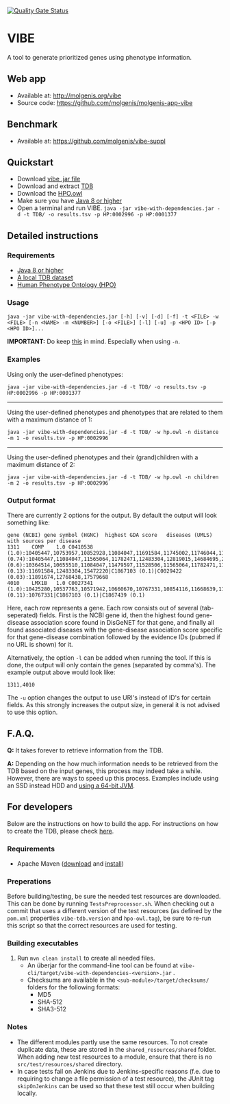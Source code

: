 [![Quality Gate Status](https://sonarcloud.io/api/project_badges/measure?project=org.molgenis%3Avibe&metric=alert_status)](https://sonarcloud.io/dashboard?id=org.molgenis%3Avibe)

# VIBE

A tool to generate prioritized genes using phenotype information.

## Web app

* Available at: http://molgenis.org/vibe
* Source code: https://github.com/molgenis/molgenis-app-vibe

## Benchmark

* Available at: https://github.com/molgenis/vibe-suppl

## Quickstart

* Download [vibe .jar file][vibe_download]
* Download and extract [TDB][tdb_download]
* Download the [HPO.owl][hpo_owl]
* Make sure you have [Java 8 or higher][java_download]
* Open a terminal and run VIBE. `java -jar vibe-with-dependencies.jar -d -t TDB/ -o results.tsv -p HP:0002996 -p HP:0001377`

## Detailed instructions

### Requirements

* [Java 8 or higher][java_download]
* [A local TDB dataset][tdb_download]
* [Human Phenotype Ontology (HPO)][hpo_owl]

### Usage

`java -jar vibe-with-dependencies.jar [-h] [-v] [-d] [-f] -t <FILE> -w <FILE> [-n <NAME> -m <NUMBER>] [-o <FILE>] [-l] [-u] -p <HPO ID> [-p <HPO ID>]...`

**IMPORTANT:** Do keep  [this](https://github.com/molgenis/vibe/issues/25) in mind. Especially when using `-n`.

### Examples

Using only the user-defined phenotypes:

`java -jar vibe-with-dependencies.jar -d -t TDB/ -o results.tsv -p HP:0002996 -p HP:0001377`

---

Using the user-defined phenotypes and phenotypes that are related to them with a maximum distance of 1:

`java -jar vibe-with-dependencies.jar -d -t TDB/ -w hp.owl -n distance -m 1 -o results.tsv -p HP:0002996`

---

Using the user-defined phenotypes and their (grand)children with a maximum distance of 2:

`java -jar vibe-with-dependencies.jar -d -t TDB/ -w hp.owl -n children -m 2 -o results.tsv -p HP:0002996`

### Output format

There are currently 2 options for the output. By default the output will look something like:

```
gene (NCBI)	gene symbol (HGNC)	highest GDA score	diseases (UMLS) with sources per disease
1311	COMP	1.0	C0410538 (1.0):10405447,10753957,10852928,11084047,11691584,11745002,11746044,11746045,11782471,11891674,11968079,12479386,12483304,12483437,12768438,12792737,12819015,14580238,15094116,15183431,15266613,15337766,15551305,15579310,15694129,15756302,15880723,16199550,16514635,16520029,17200202,17307347,17394206,17570134,17579668,17588960,18193163,18546327,19762713,20301660,20578249,20819661,20936634,21042783,21599986,21922596,22006726,23562786,24194321,24595329,24892720,24997222,29104872,7670471,7670472,9021009,9184241,9188668,9388247,9452026,9452063,9463320,9632164,9749943,9880218,9887340,9921895,9923655|C1838280 (0.74):10405447,11084047,11565064,11782471,12483304,12819015,14684695,20301302,21922596,7670472,9021009,9184241,9452026,9463320,9887340,9921895,9923655|C0026760 (0.6):10364514,10655510,11084047,11479597,11528506,11565064,11782471,11968079,12479386,12483304,12819015,15183431,15337766,15694129,15756302,15880723,16199550,16514635,17133256,17200202,17570134,18193163,18682400,19808781,20578249,20936634,21922596,24595329,24997222,7670472,9184241,9463320,9921895,9923655|C0013336 (0.13):11691584,12483304,15472220|C1867103 (0.1)|C0029422 (0.03):11891674,12768438,17579668
4010	LMX1B	1.0	C0027341 (1.0):10425280,10537763,10571942,10660670,10767331,10854116,11668639,11956244,11978876,12215822,12792813,12819019,15562281,15638822,15774843,15785774,15928687,16825280,17166916,17431898,17515884,17657578,17710881,18414507,18535845,18538102,18562181,18595794,18634531,18952915,19147669,19222527,19721866,20199424,20531206,20568247,21184584,21850167,22211385,23687361,24042019,24720768,25380522,25898926,26380986,26560070,28335748,9590287,9590288,9618165,9664684,9837817|C0029422 (0.11):10767331|C1867103 (0.1)|C1867439 (0.1)
```

Here, each row represents a gene. Each row consists out of several (tab-seperated) fields. First is the NCBI gene id, then the highest found gene-disease association score found in DisGeNET for that gene, and finally all found associated diseases with the gene-disease association score specific for that gene-disease combination followed by the evidence IDs (pubmed if no URL is shown) for it.

Alternatively, the option `-l` can be added when running the tool. If this is done, the output will only contain the genes (separated by comma's). The example output above would look like:

```
1311,4010
```

The `-u` option changes the output to use URI's instead of ID's for certain fields. As this strongly increases the output size, in general it is not advised to use this option.

## F.A.Q.

**Q:** It takes forever to retrieve information from the TDB.

**A:** Depending on the how much information needs to be retrieved from the TDB based on the input genes, this process may indeed take a while. However, there are ways to speed up this process. Examples include using an SSD instead HDD and [using a 64-bit JVM](https://jena.apache.org/documentation/tdb/architecture.html#caching-on-32-and-64-bit-java-systems).

## For developers

Below are the instructions on how to build the app. For instructions on how to create the TDB, please check [here](./database/README.md). 

### Requirements
- Apache Maven ([download][maven_download] and [install][maven_install])

### Preperations
Before building/testing, be sure the needed test resources are downloaded. This can be done by running `TestsPreprocessor.sh`. When checking out a commit that uses a different version of the test resources (as defined by the `pom.xml` properties `vibe-tdb.version` and `hpo-owl.tag`), be sure to re-run this script so that the correct resources are used for testing. 

### Building executables

1. Run `mvn clean install` to create all needed files.
   - An überjar for the command-line tool can be found at `vibe-cli/target/vibe-with-dependencies-<version>.jar` .
   - Checksums are available in the `<sub-module>/target/checksums/` folders for the following formats:
     - MD5
     - SHA-512
     - SHA3-512

### Notes

- The different modules partly use the same resources. To not create duplicate data, these are stored in the `shared_resources/shared` folder. When adding new test resources to a module, ensure that there is no `src/test/resources/shared` directory.
- In case tests fail on Jenkins due to Jenkins-specific reasons (f.e. due to requiring to change a file permission of a test resource), the JUnit tag `skipOnJenkins` can be used so that these test still occur when building locally.

[vibe_download]: https://github.com/molgenis/vibe/releases/latest
[java_download]:https://www.java.com/download
[tdb_download]: http://molgenis.org/downloads/vibe/vibe-3.1.0-tdb.tar.gz
[jena_download]:https://jena.apache.org/download/index.cgi
[jena_configure]: https://jena.apache.org/documentation/tools/#setting-up-your-environment
[hpo_owl]:http://purl.obolibrary.org/obo/hp.owl
[maven_download]:https://maven.apache.org/download.cgi
[maven_install]:https://maven.apache.org/install.html